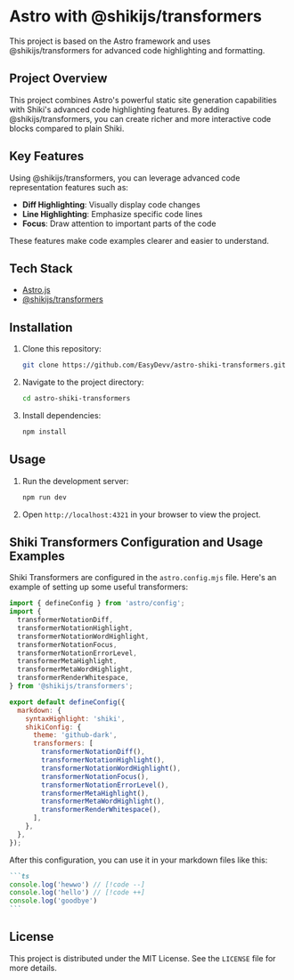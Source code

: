 # Astro with @shikijs/transformers

This project is based on the Astro framework and uses @shikijs/transformers for advanced code highlighting and formatting.

## Project Overview

This project combines Astro's powerful static site generation capabilities with Shiki's advanced code highlighting features. By adding @shikijs/transformers, you can create richer and more interactive code blocks compared to plain Shiki.

## Key Features

Using @shikijs/transformers, you can leverage advanced code representation features such as:

- **Diff Highlighting**: Visually display code changes
- **Line Highlighting**: Emphasize specific code lines
- **Focus**: Draw attention to important parts of the code

These features make code examples clearer and easier to understand.

## Tech Stack

- [Astro.js](https://astro.build/)
- [@shikijs/transformers](https://shiki.style/guide/transformers)

## Installation

1. Clone this repository:

   ```bash
   git clone https://github.com/EasyDevv/astro-shiki-transformers.git
   ```

2. Navigate to the project directory:

   ```bash
   cd astro-shiki-transformers
   ```

3. Install dependencies:
   ```bash
   npm install
   ```

## Usage

1. Run the development server:

   ```bash
   npm run dev
   ```

2. Open `http://localhost:4321` in your browser to view the project.

## Shiki Transformers Configuration and Usage Examples

Shiki Transformers are configured in the `astro.config.mjs` file. Here's an example of setting up some useful transformers:

```js
import { defineConfig } from 'astro/config';
import {
  transformerNotationDiff,
  transformerNotationHighlight,
  transformerNotationWordHighlight,
  transformerNotationFocus,
  transformerNotationErrorLevel,
  transformerMetaHighlight,
  transformerMetaWordHighlight,
  transformerRenderWhitespace,
} from '@shikijs/transformers';

export default defineConfig({
  markdown: {
    syntaxHighlight: 'shiki',
    shikiConfig: {
      theme: 'github-dark',
      transformers: [
        transformerNotationDiff(),
        transformerNotationHighlight(),
        transformerNotationWordHighlight(),
        transformerNotationFocus(),
        transformerNotationErrorLevel(),
        transformerMetaHighlight(),
        transformerMetaWordHighlight(),
        transformerRenderWhitespace(),
      ],
    },
  },
});
```

After this configuration, you can use it in your markdown files like this:

````markdown
```ts
console.log('hewwo') // [!code --]
console.log('hello') // [!code ++]
console.log('goodbye')
```
````

## License

This project is distributed under the MIT License. See the `LICENSE` file for more details.
